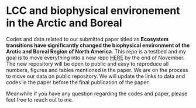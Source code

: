 LCC and biophysical environement in the Arctic and Boreal
=========================================================

Codes and data related to our submitted paper titled as **Ecosystem transitions have significantly changed the biophysical environment of the Arctic and Boreal Region of North America**. This repo is a testbed and my goal is to move everything into a new repo [HERE](https://github.com/hamiddashti/lcc-biophys-arctic) by the end of November. The new repository will be open to public and easy to reproduce all numbers, figures and tables mentioned in the paper. We are on the process to move our data on public repository. We will update the links to data and codes in the paper before the final publication of the paper. 

Meanwhile if you have any question regarding the codes and paper, please feel free to reach out to me. 



